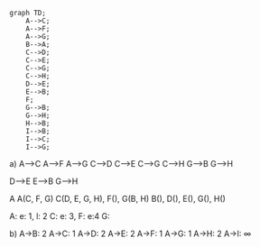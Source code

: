 
```mermaid
graph TD;
	A-->C;
	A-->F;
	A-->G;
	B-->A;
	C-->D;
	C-->E;
	C-->G;
	C-->H;
	D-->E;
	E-->B;
	F;
	G-->B;
	G-->H;
	H-->B;
	I-->B;
	I-->C;
	I-->G;	
```


a)
A-->C
A-->F
A-->G
C-->D
C-->E
C-->G
C-->H
G-->B
G-->H

D-->E
E-->B
G-->H


A
A(C, F, G)
C(D, E, G, H), F(), G(B, H)
B(), D(), E(), G(), H() 


A: e: 1, l: 2
C: e: 3,
F: e:4
G:



b)
A->B: 2
A->C: 1
A->D: 2
A->E: 2
A->F: 1
A->G: 1
A->H: 2
A->I: $\infty$



